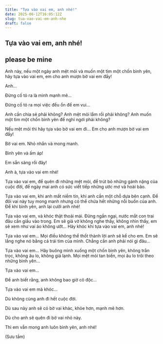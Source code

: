 ```yaml
---
title: "Tựa vào vai em, anh nhé!"
date: 2025-06-12T16:05:12Z
slug: tua-vao-vai-em-anh-nhe
draft: false
---
```


## Tựa vào vai em, anh nhé!

## please be mine

Anh này, nếu một ngày anh mệt mỏi và muốn một tìm một chốn bình yên, hãy tựa vào vai em, em cho anh mượn bờ vai em đấy!  
 
Anh…
 
Đừng cố tỏ ra là mình mạnh mẽ…
 
Đừng cố tỏ ra mọi việc đều ổn để em vui…
 
Anh cần chia sẻ phải không? Anh mệt mỏi lắm rồi phải không? Anh muốn một tìm một chốn bình yên để nghỉ ngơi phải không?
 
Nếu mệt mỏi thì hãy tựa vào bờ vai em đi… Em cho anh mượn bờ vai em đấy!
 
Bờ vai em. Nhỏ nhắn và mong manh.
 
Bình yên và ấm áp!
 
Em sẵn sàng rồi đây!
 
Anh à, tựa vào vai em nhé!
 
Tựa vào vai em, để quên đi những mệt mỏi, để trút bỏ những gánh nặng của cuộc đời, để ngày mai anh có sức viết tiếp những ước mơ và hoài bão.
 
Tựa vào vai em, khi anh mất niềm tin, khi anh cần một chỗ dựa bên cạnh. Để đôi vai này tuy mong manh nhưng có thể chứa hết những nỗi buồn của anh. Để khi bình yên, anh lại cười anh nhé!
 
Tựa vào vai em, và khóc thật thoải mái. Đừng ngần ngại, nước mắt con trai đâu cần giấu vào trong. Em sẽ giả vờ không nghe thấy, không nhìn thấy, em sẽ xem như vai áo không ướt… Hãy khóc khi tựa vào vai em, anh nhé!
 
Tựa vào vai em… Mọi điều không thể thốt thành lời anh sẽ kể cho em. Em sẽ lắng nghe nó bằng cả trái tim của mình. Chẳng cần anh phải nói gì đâu…
 
Tựa vào vai em… Hãy buông mình xuống một chốn bình yên, không trằn trọc, không âu lo, không giá lạnh. Mọi mệt mỏi tan biến, mọi âu lo trôi theo những bình yên…
 
Tựa vào vai em…
 
Để anh biết rằng, anh không bao giờ cô độc…
 
Tựa vào vai em mà khóc...
 
Dù không cùng anh đi hết cuộc đời.
 
Dù sau này anh sẽ có bờ vai khác, khỏe hơn, mạnh mẽ hơn.
 
Dù cho anh sẽ quên đi bờ vai nhỏ này.
 
Thì em vẫn mong anh luôn bình yên, anh nhé!
 
(Sưu tầm)